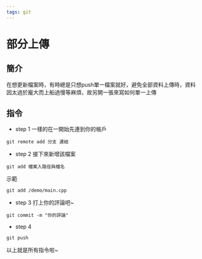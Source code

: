 ```yaml
---
tags: git
---
```

# 部分上傳

## 簡介
在想更新檔案時，有時總是只想push單一檔案就好，避免全部資料上傳時，資料因太過於龐大而上船過慢等麻煩，故另開一張來寫如何單一上傳

## 指令

- step 1
一樣的在一開始先連到你的帳戶
```cmake=
git remote add 分支 連結
```

- step 2
接下來新增該檔案
```cmake=
git add 檔案入路徑與檔名
```
示範
```cmake=
git add /demo/main.cpp
```

- step 3
打上你的評論吧~
```cmake=
git commit -m "你的評論"
```
- step 4 
```cmake=
git push
```

以上就是所有指令啦~